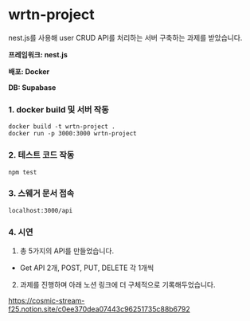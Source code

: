 # wrtn-project

nest.js를 사용해 user CRUD API를 처리하는 서버 구축하는 과제를 받았습니다.

**프레임워크: nest.js**

**배포: Docker**

**DB: Supabase**


### 1. docker build 및 서버 작동
```
docker build -t wrtn-project .
docker run -p 3000:3000 wrtn-project
```

### 2. 테스트 코드 작동
```
npm test
```

### 3. 스웨거 문서 접속
```
localhost:3000/api
```

### 4. 시연
1. 총 5가지의 API를 만들었습니다.
  - Get API 2개, POST, PUT, DELETE 각 1개씩
 
2. 과제를 진행하며 아래 노션 링크에 더 구체적으로 기록해두었습니다.

  https://cosmic-stream-f25.notion.site/c0ee370dea07443c96251735c88b6792
